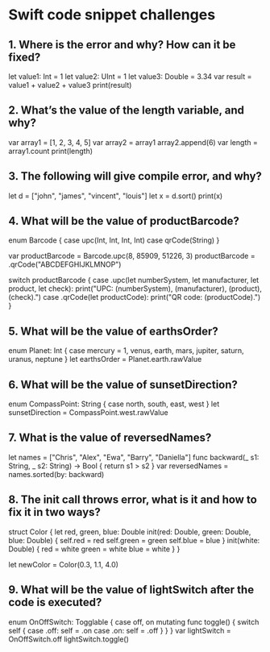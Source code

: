 #  Swift code snippet challenges


## 1. Where is the error and why? How can it be fixed?

let value1: Int = 1
let value2: UInt = 1
let value3: Double = 3.34
var result = value1 + value2 + value3
print(result)

## 2. What’s the value of the length variable, and why?

var array1 = [1, 2, 3, 4, 5]
var array2 = array1
array2.append(6)
var length = array1.count
print(length)

## 3. The following will give compile error, and why?

let d = ["john", "james", "vincent", "louis"]
let x = d.sort()
print(x)

## 4. What will be the value of productBarcode?

enum Barcode {
    case upc(Int, Int, Int, Int)
    case qrCode(String)
}

var productBarcode = Barcode.upc(8, 85909, 51226, 3)
productBarcode = .qrCode("ABCDEFGHIJKLMNOP")

switch productBarcode {
case .upc(let numberSystem, let manufacturer, let product, let check):
    print("UPC: \(numberSystem), \(manufacturer), \(product), \(check).")
case .qrCode(let productCode):
    print("QR code: \(productCode).")
}

## 5. What will be the value of earthsOrder?

enum Planet: Int {
    case mercury = 1, venus, earth, mars, jupiter, saturn, uranus, neptune
}
let earthsOrder = Planet.earth.rawValue

## 6. What will be the value of sunsetDirection?

enum CompassPoint: String {
    case north, south, east, west
}
let sunsetDirection = CompassPoint.west.rawValue

## 7. What is the value of reversedNames?

let names = ["Chris", "Alex", "Ewa", "Barry", "Daniella"]
func backward(_ s1: String, _ s2: String) -> Bool {
    return s1 > s2
}
var reversedNames = names.sorted(by: backward)

## 8. The init call throws error, what is it and how to fix it in two ways?

struct Color {
    let red, green, blue: Double
    init(red: Double, green: Double, blue: Double) {
        self.red   = red
        self.green = green
        self.blue  = blue
    }
    init(white: Double) {
        red   = white
        green = white
        blue  = white
    }
}

let newColor = Color(0.3, 1.1, 4.0)

## 9. What will be the value of lightSwitch after the code is executed?

enum OnOffSwitch: Togglable {
    case off, on
    mutating func toggle() {
        switch self {
        case .off:
            self = .on
        case .on:
            self = .off
        }
    }
}
var lightSwitch = OnOffSwitch.off
lightSwitch.toggle()
